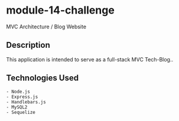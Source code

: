 # module-14-challenge
MVC Architecture / Blog Website

## Description 

This application is intended to serve as a full-stack MVC Tech-Blog..

## Technologies Used
    - Node.js
    - Express.js
    - Handlebars.js
    - MySQL2
    - Sequelize


